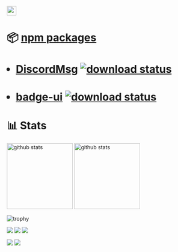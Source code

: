 <p align="left"> 
  <a href="https://github.com/fun117" target="_blank">
    <img height="25" src="https://img.shields.io/github/followers/fun117?label=follow&logo=github&style=flat" />
  </a>
</p>

# 📦 [npm packages](https://www.npmjs.com/~fun117?activeTab=packages)
<ul>
  <h1><li>
    <a href="https://github.com/Fun117/discord-messages-ui">DiscordMsg</a> <a href="https://npmcharts.com/compare/discord-msg-ui-beta?minimal=true"><img alt="download status" src="https://img.shields.io/npm/dm/discord-msg-ui-beta.svg?style=flat"/></a>
  </li></h1>
  <h1><li>
    <a href="https://github.com/Fun117/badge-ui">badge-ui</a> <a href="https://npmcharts.com/compare/badge-ui?minimal=true"><img alt="download status" src="https://img.shields.io/npm/dm/badge-ui.svg?style=flat"/></a>
  </li></h1>
</ul>

# 📊 Stats

<p align="left"> 
  <img alt="github stats" height="175px" src="https://github-readme-stats.vercel.app/api?username=fun117&theme=ambient_gradient&show_icons=ture" />
  <img alt="github stats" height="175px" src="https://github-readme-stats.vercel.app/api/top-langs/?username=fun117&layout=compact&cache_seconds=1800&theme=github_dark&hide=ShaderLab" />
</p>

![trophy](https://github-profile-trophy.vercel.app/?username=fun117&theme=algolia&column=7)

![](https://github-profile-summary-cards.vercel.app/api/cards/profile-details?username=fun117&theme=github_dark)
![](https://github-profile-summary-cards.vercel.app/api/cards/repos-per-language?username=fun117&theme=github_dark)
![](https://github-profile-summary-cards.vercel.app/api/cards/most-commit-language?username=fun117&theme=github_dark)

![](https://github-profile-summary-cards.vercel.app/api/cards/stats?username=fun117&theme=github_dark)
![](https://github-profile-summary-cards.vercel.app/api/cards/productive-time?username=fun117&theme=github_dark)
